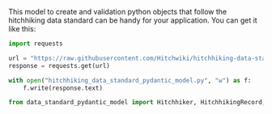 This model to create and validation python objects that follow the hitchhiking data standard can be handy for your application. You can get it like this:

```py
import requests

url = "https://raw.githubusercontent.com/Hitchwiki/hitchhiking-data-standard/refs/heads/main/python/hitchhiking_data_standard_pydantic_model.py"
response = requests.get(url)

with open("hitchhiking_data_standard_pydantic_model.py", "w") as f:
    f.write(response.text)

from data_standard_pydantic_model import Hitchhiker, HitchhikingRecord, Location, Signal, Stop
```
